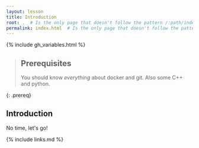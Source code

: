 ```yaml
---
layout: lesson
title: Introduction
root: .  # Is the only page that doesn't follow the pattern /:path/index.html
permalink: index.html  # Is the only page that doesn't follow the pattern /:path/index.html
---
```


{% include gh_variables.html %}

> ## Prerequisites
>
> You should know _everything_ about docker and git. Also some C++ and
> python.
>
{: .prereq}

Introduction
------------

No time, let's go!

{% include links.md %}
